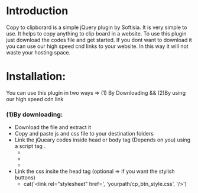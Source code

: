 # Introduction

Copy to clipborard is a simple jQuery plugin by Softisia. It is very simple to use. It helps to copy anything to clip board in a website. To use this plugin just download the codes file and get started. If you dont want to download it you can use our high speed cnd links to your website. In this way it will not waste your hosting space.

# Installation:
You can use this plugin in two ways =>
(1) By Downloading && (2)By using our high speed cdn link


### (1)By downloading:
* Download the file and extract it
* Copy and paste js and css file to your destination folders
* Link the jQueary codes inside head or body tag (Depends on you) using a script tag .
  - <script src="yourpath/jQuery.js"></script>
  - <script src="yourpath/clipboard.min.js"></script>
  - <script src="yourpath/copyMessage.js"></script>
* Link the css insite the head tag (optional => if you want the stylish buttons)
  - cat('<link rel="stylesheet" href=', 'yourpath/cp_btn_style.css', '/>')
